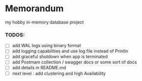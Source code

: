 # Memorandum
my hobby in-memory database project


### TODOS:
- [ ] add WAL logs using binary format
- [ ] add logging capabilities and use log file instead of Println
- [ ] add graceful shutdown when app is terminated
- [ ] add Postmam collection / swagger docs or some sort of docs
- [ ] add details in README.md
- [ ] next level : add clustering and high Availability
